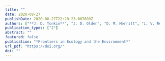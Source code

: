 ```yaml
---
title: ""
date: 2020-08-27
publishDate: 2020-08-27T22:20:23.007600Z
authors: ["**J. D. Tonkin**", "J. D. Olden", "D. M. Merritt", "L. V. Reynolds", "J S. Rogosch", "D. A. Lytle"]
publication_types: ["2"]
abstract: ""
featured: false
publication: "*Frontiers in Ecology and the Environment*"
url_pdf: "https://doi.org/"
doi: ""
---
```


